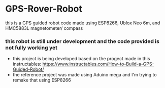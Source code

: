 # GPS-Rover-Robot
this is a GPS guided robot code made using ESP8266, Ublox Neo 6m, and HMC5883L magnetometer/ compass
### this robot is still under development and the code provided is not fully working yet
* this project is being developed based on the progect made in this instructables: https://www.instructables.com/How-to-Build-a-GPS-Guided-Robot/ 
* the reference project was made using Aduino mega and I'm trying to remake that using ESP8266
